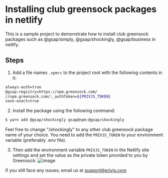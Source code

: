 # Installing club greensock packages in netlify

This is a sample project to demonstrate how to install club greensock packages such as @gsap/simply, @gsap/shockingly, @gsap/business in netlify.

## Steps

1. Add a file names `.npmrc` to the project root with the following contents in it:

```bash
always-auth=true
@gsap:registry=https://npm.greensock.com/
//npm.greensock.com/:_authToken=${PRIVJS_TOKEN}
save-exact=true
```
2. Install the package using the following command:
```bash
$ yarn add @gsap/shockingly gsap@npm:@gsap/shockingly
```
Feel free to change "/shockingly" to any other club greensock package name of your choice. You need to add the `PRIVJS_TOKEN` to your environment variable (preferably .env file).

3. Then add the environment variable `PRIVJS_TOKEN` in the Netlify site settings and set the value as the private token provided to you by Greensock:
![image](https://user-images.githubusercontent.com/24790143/146558673-4be612b8-7e98-474a-9b80-a9726c0df96c.png)

If you still face any issues; email us at support@privjs.com
